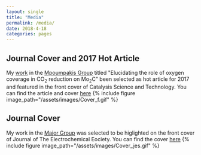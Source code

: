 ```yaml
---
layout: single
title: "Media"
permalink: /media/
date: 2018-4-18
categories: pages
---
```


## Journal Cover and 2017 Hot Article
My [work](http://pubs.rsc.org/-/content/articlehtml/2017/cy/c7cy01810j) in the [Mpoumpakis Group](http://www.mpourmpakis.com/) titled "Elucidating the role of oxygen coverage in CO<sub>2</sub> reduction on Mo<sub>2</sub>C" been selected as hot article for 2017 and featured in the front cover of Catalysis Science and Technology. You can find the article and cover [here](http://pubs.rsc.org/en/content/articlelanding/2017/cy/c7cy01810j#!divAbstract)
{% include figure image_path="/assets/images/Cover_f.gif" %}

## Journal Cover 
My work in the [Major Group](http://www.themajorgroup.org/) was selected to be higlighted on the front cover of Journal of The Electrochemical Eociety. You can find the cover [here](http://jes.ecsdl.org/content/164/1.cover-expansion) 
{% include figure image_path="/assets/images/Cover_jes.gif" %}
